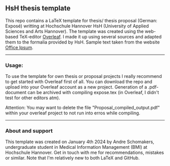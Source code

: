 ## HsH thesis template

This repo contains a LaTeX template for thesis/ thesis proposal (German: Exposé) writting at Hochschule Hannover HsH (University of Applied Sciences and Arts Hannover).
The template was created using the web-based TeX-editor [Overleaf](https://overleaf.com). I made it up using several sources and adapted them to the formalia 
provided by HsH. Sample text taken from the website [Office Ipsum](http://officeipsum.com/index.php).

---

### Usage:
To use the template for own thesis or proposal projects I really recommend to get started with Overleaf first of all. You can download the repo and upload into your Overleaf account as a new project. 
Generation of a .pdf-document can be archived with compiling expose.tex (in Overleaf, I didn't test for other editors atm). 

Attention: You may want to delete the file "Proposal_compiled_output.pdf" within your overleaf project to not run into erros while compiling.

---

### About and support
This template was created on January 4th 2024 by Andre Schomakers, undergraduate student in Medical Information Management (BMI) at Hochschule Hannover. Get in touch with me for recommendations, mistakes or similar. Note
that I'm relatively new to both LaTeX and GitHub.

